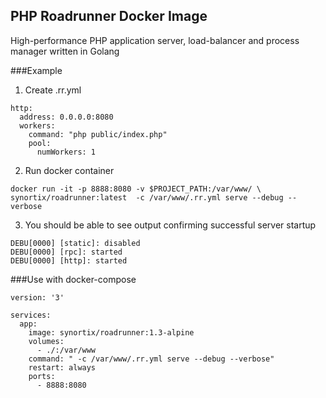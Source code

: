 ## PHP Roadrunner Docker Image
High-performance PHP application server, load-balancer and process manager written in Golang

###Example

1) Create .rr.yml

```$xslt
http:
  address: 0.0.0.0:8080
  workers:
    command: "php public/index.php"
    pool:
      numWorkers: 1
```

2) Run docker container

```$xslt
docker run -it -p 8888:8080 -v $PROJECT_PATH:/var/www/ \ 
synortix/roadrunner:latest  -c /var/www/.rr.yml serve --debug --verbose 
```

3) You should be able to see output confirming successful server startup

```$xslt
DEBU[0000] [static]: disabled                           
DEBU[0000] [rpc]: started                               
DEBU[0000] [http]: started     
```

###Use with docker-compose

```$xslt
version: '3'

services:
  app:
    image: synortix/roadrunner:1.3-alpine
    volumes:
      - ./:/var/www
    command: " -c /var/www/.rr.yml serve --debug --verbose"
    restart: always
    ports:
      - 8888:8080

```